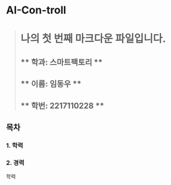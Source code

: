 # AI-Con-troll

>#   **나의 첫 번째 마크다운 파일입니다.**
> 
> ## ** 학과: 스마트팩토리    **
> ## ** 이름: 임동우    **
> ## ** 학번: 2217110228 **    
>  
## 목차    
###  1. 학력    
###  2. 경력    
  
 학력
  > <table>
  
